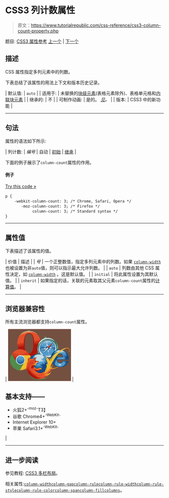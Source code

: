 # CSS3 列计数属性

> 原文：<https://www.tutorialrepublic.com/css-reference/css3-column-count-property.php>

题目: [CSS3 属性参考](css3-properties.php) [上一个](css-color-property.php) | [下一个](css3-column-fill-property.php)

## 描述

CSS 属性指定多列元素中的列数。

下表总结了该属性的用法上下文和版本历史记录。

| 默认值: | `auto` |
| 适用于: | 未替换的[块级元素](../css-tutorial/css-visual-formatting.php#block-level)(表格元素除外)、表格单元格和[内联块元素](../css-tutorial/css-visual-formatting.php#inline-block) |
| 继承的: | 不 |
| 可制作动画: | 是的。 [*见*](css-animatable-properties.php)*。* |
| 版本: | CSS3 中的新功能 |

* * *

## 句法

属性的语法如下所示:

| 列计数: | *编号* &#124; 自动 &#124; [初始](../definitions.php#initial) &#124; [继承](../definitions.php#inherit) |

下面的例子展示了`column-count`属性的作用。

#### 例子

[Try this code »](../codelab.php?topic=css3&file=column-count-property "Try this code using online Editor")

```
p {
    -webkit-column-count: 3; /* Chrome, Safari, Opera */
       -moz-column-count: 3; /* Firefox */
            column-count: 3; /* Standard syntax */
}
```

* * *

## 属性值

下表描述了该属性的值。

| 价值 | 描述 |
| *号* | 一个正整数值，指定多列元素中的列数。如果 [`column-width`](css3-column-width-property.php) 也被设置为非`auto`值，则可以指示最大允许列数。 |
| `auto` | 列数由其他 CSS 属性决定，如 [`column-width`](css3-column-width-property.php) 。这是默认值。 |
| `initial` | 将此属性设置为其默认值。 |
| `inherit` | 如果指定的话，关联的元素取其父元素`column-count`属性的[计算值](../definitions.php#computed-value)。 |

* * *

## 浏览器兼容性

所有主流浏览器都支持`column-count`属性。

| ![Browsers Icon](img/e9331123c77668c1832e541c2fca1002.png) | 

## 基本支持——

*   火狐2+<sup class="badge">-moz-</sup>T3】
*   谷歌 Chrome4+<sup class="badge">-WebKit-</sup>
*   Internet Explorer 10+
*   苹果 Safari3.1+<sup class="badge">-WebKit-</sup>

 |

* * *

## 进一步阅读

参见教程: [CSS3 多栏布局](../css-tutorial/css3-multi-column-layouts.php)。

相关属性:[`column-width`](css3-column-width-property.php)[`column-gap`](css3-column-gap-property.php)[`column-rule`](css3-column-rule-property.php)[`column-rule-width`](css3-column-rule-width-property.php)[`column-rule-style`](css3-column-rule-style-property.php)[`column-rule-color`](css3-column-rule-color-property.php)[`column-span`](css3-column-span-property.php)[`column-fill`](css3-column-fill-property.php)[`columns`](css3-columns-property.php)。